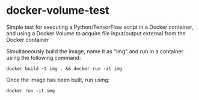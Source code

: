 
# docker-volume-test

Simple test for executing a Python/TensorFlow script in a Docker container, and using a Docker Volume to acquire file input/output external from the Docker container

Simultaneously build the image, name it as "img" and run in a container using the following command:

`docker build -t img . && docker run -it img`

Once the image has been built, run using:

`docker run -it img`
